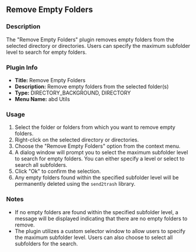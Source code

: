 ## Remove Empty Folders

### Description
The "Remove Empty Folders" plugin removes empty folders from the selected directory or directories. Users can specify the maximum subfolder level to search for empty folders.

### Plugin Info
- **Title:** Remove Empty Folders
- **Description:** Remove empty folders from the selected folder(s)
- **Type:** DIRECTORY_BACKGROUND, DIRECTORY
- **Menu Name:** abd Utils

### Usage
1. Select the folder or folders from which you want to remove empty folders.
2. Right-click on the selected directory or directories.
3. Choose the "Remove Empty Folders" option from the context menu.
4. A dialog window will prompt you to select the maximum subfolder level to search for empty folders. You can either specify a level or select to search all subfolders.
5. Click "Ok" to confirm the selection.
6. Any empty folders found within the specified subfolder level will be permanently deleted using the `send2trash` library.

### Notes
- If no empty folders are found within the specified subfolder level, a message will be displayed indicating that there are no empty folders to remove.
- The plugin utilizes a custom selector window to allow users to specify the maximum subfolder level. Users can also choose to select all subfolders for the search.
